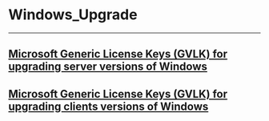 # Windows_Upgrade
--------------------------------------------------------------------------------------------------------------
[Microsoft Generic License Keys (GVLK) for upgrading server versions of Windows](https://github.com/dimoroz772/Windows_Upgrade/blob/main/Microsoft_Generic_License_Keys_(GVLK)_for_upgrading_server_versions_of_Windows)
--------------------------------------------------------------------------------------------------------------
[Microsoft Generic License Keys (GVLK) for upgrading clients versions of Windows](https://github.com/dimoroz772/Windows_Upgrade/blob/main/Microsoft_Generic_License_Keys_(GVLK)_for_upgrading_clients_versions_of_Windows)
--------------------------------------------------------------------------------------------------------------
